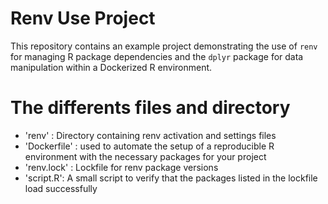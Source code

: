 # Renv Use Project

This repository contains an example project demonstrating the use of `renv` for managing R package dependencies and the `dplyr` package for data manipulation within a Dockerized R environment.

# The differents files and directory

- 'renv' : Directory containing renv activation and settings files
- 'Dockerfile' : used to automate the setup of a reproducible R environment with the necessary packages for your project
- 'renv.lock' : Lockfile for renv package versions
- 'script.R': A small script to verify that the packages listed in the lockfile load successfully
